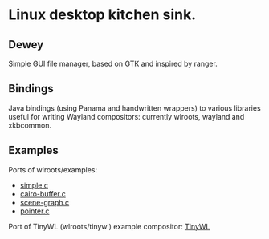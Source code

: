 # Linux desktop kitchen sink.

## Dewey

Simple GUI file manager, based on GTK and inspired by ranger.

## Bindings

Java bindings (using Panama and handwritten wrappers) to various libraries useful for writing Wayland compositors: currently wlroots, wayland and xkbcommon.

## Examples

Ports of wlroots/examples:

* [simple.c](examples/simple)
* [cairo-buffer.c](examples/cairo-buffer)
* [scene-graph.c](examples/scene-graph)
* [pointer.c](examples/pointer)

Port of TinyWL (wlroots/tinywl) example compositor: [TinyWL](examples/tinywl) 